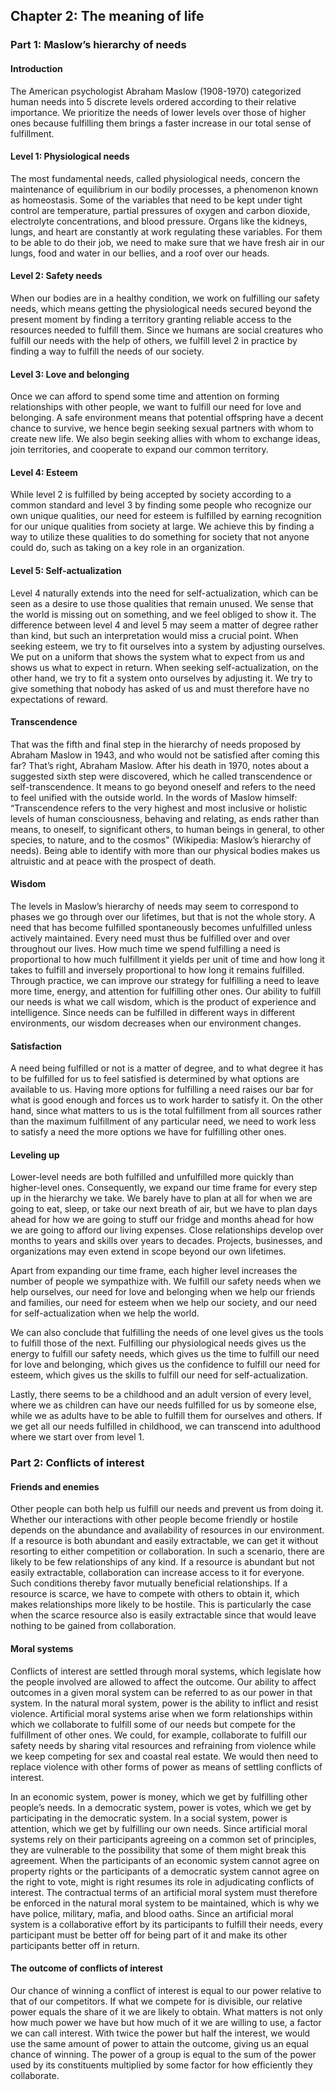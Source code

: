 ## Chapter 2: The meaning of life

### Part 1: Maslow’s hierarchy of needs

#### Introduction

The American psychologist Abraham Maslow (1908-1970) categorized human needs into 5 discrete levels ordered according to their relative importance.
We prioritize the needs of lower levels over those of higher ones because fulfilling them brings a faster increase in our total sense of fulfillment.

#### Level 1: Physiological needs

The most fundamental needs, called physiological needs, concern the maintenance of equilibrium in our bodily processes, a phenomenon known as homeostasis.
Some of the variables that need to be kept under tight control are temperature, partial pressures of oxygen and carbon dioxide, electrolyte concentrations, and blood pressure.
Organs like the kidneys, lungs, and heart are constantly at work regulating these variables.
For them to be able to do their job, we need to make sure that we have fresh air in our lungs, food and water in our bellies, and a roof over our heads.

#### Level 2: Safety needs

When our bodies are in a healthy condition, we work on fulfilling our safety needs, which means getting the physiological needs secured beyond the present moment by finding a territory granting reliable access to the resources needed to fulfill them.
Since we humans are social creatures who fulfill our needs with the help of others, we fulfill level 2 in practice by finding a way to fulfill the needs of our society.

#### Level 3: Love and belonging

Once we can afford to spend some time and attention on forming relationships with other people, we want to fulfill our need for love and belonging.
A safe environment means that potential offspring have a decent chance to survive, we hence begin seeking sexual partners with whom to create new life.
We also begin seeking allies with whom to exchange ideas, join territories, and cooperate to expand our common territory.

#### Level 4: Esteem

While level 2 is fulfilled by being accepted by society according to a common standard and level 3 by finding some people who recognize our own unique qualities, our need for esteem is fulfilled by earning recognition for our unique qualities from society at large.
We achieve this by finding a way to utilize these qualities to do something for society that not anyone could do, such as taking on a key role in an organization.

#### Level 5: Self-actualization

Level 4 naturally extends into the need for self-actualization, which can be seen as a desire to use those qualities that remain unused.
We sense that the world is missing out on something, and we feel obliged to show it.
The difference between level 4 and level 5 may seem a matter of degree rather than kind, but such an interpretation would miss a crucial point.
When seeking esteem, we try to fit ourselves into a system by adjusting ourselves.
We put on a uniform that shows the system what to expect from us and shows us what to expect in return.
When seeking self-actualization, on the other hand, we try to fit a system onto ourselves by adjusting it.
We try to give something that nobody has asked of us and must therefore have no expectations of reward.

#### Transcendence
That was the fifth and final step in the hierarchy of needs proposed by Abraham Maslow in 1943, and who would not be satisfied after coming this far?
That’s right, Abraham Maslow.
After his death in 1970, notes about a suggested sixth step were discovered, which he called transcendence or self-transcendence.
It means to go beyond oneself and refers to the need to feel unified with the outside world.
In the words of Maslow himself: “Transcendence refers to the very highest and most inclusive or holistic levels of human consciousness, behaving and relating, as ends rather than means, to oneself, to significant others, to human beings in general, to other species, to nature, and to the cosmos" (Wikipedia: Maslow’s hierarchy of needs).
Being able to identify with more than our physical bodies makes us altruistic and at peace with the prospect of death.

#### Wisdom

The levels in Maslow’s hierarchy of needs may seem to correspond to phases we go through over our lifetimes, but that is not the whole story.
A need that has become fulfilled spontaneously becomes unfulfilled unless actively maintained.
Every need must thus be fulfilled over and over throughout our lives.
How much time we spend fulfilling a need is proportional to how much fulfillment it yields per unit of time and how long it takes to fulfill and inversely proportional to how long it remains fulfilled.
Through practice, we can improve our strategy for fulfilling a need to leave more time, energy, and attention for fulfilling other ones.
Our ability to fulfill our needs is what we call wisdom, which is the product of experience and intelligence.
Since needs can be fulfilled in different ways in different environments, our wisdom decreases when our environment changes.

#### Satisfaction
A need being fulfilled or not is a matter of degree, and to what degree it has to be fulfilled for us to feel satisfied is determined by what options are available to us.
Having more options for fulfilling a need raises our bar for what is good enough and forces us to work harder to satisfy it.
On the other hand, since what matters to us is the total fulfillment from all sources rather than the maximum fulfillment of any particular need, we need to work less to satisfy a need the more options we have for fulfilling other ones.

#### Leveling up

Lower-level needs are both fulfilled and unfulfilled more quickly than higher-level ones.
Consequently, we expand our time frame for every step up in the hierarchy we take.
We barely have to plan at all for when we are going to eat, sleep, or take our next breath of air, but we have to plan days ahead for how we are going to stuff our fridge and months ahead for how we are going to afford our living expenses.
Close relationships develop over months to years and skills over years to decades.
Projects, businesses, and organizations may even extend in scope beyond our own lifetimes.

Apart from expanding our time frame, each higher level increases the number of people we sympathize with.
We fulfill our safety needs when we help ourselves, our need for love and belonging when we help our friends and families, our need for esteem when we help our society, and our need for self-actualization when we help the world.

We can also conclude that fulfilling the needs of one level gives us the tools to fulfill those of the next.
Fulfilling our physiological needs gives us the energy to fulfill our safety needs, which gives us the time to fulfill our need for love and belonging, which gives us the confidence to fulfill our need for esteem, which gives us the skills to fulfill our need for self-actualization.

Lastly, there seems to be a childhood and an adult version of every level, where we as children can have our needs fulfilled for us by someone else, while we as adults have to be able to fulfill them for ourselves and others. If we get all our needs fulfilled in childhood, we can transcend into adulthood where we start over from level 1.

### Part 2: Conflicts of interest

#### Friends and enemies

Other people can both help us fulfill our needs and prevent us from doing it.
Whether our interactions with other people become friendly or hostile depends on the abundance and availability of resources in our environment.
If a resource is both abundant and easily extractable, we can get it without resorting to either competition or collaboration.
In such a scenario, there are likely to be few relationships of any kind.
If a resource is abundant but not easily extractable, collaboration can increase access to it for everyone.
Such conditions thereby favor mutually beneficial relationships.
If a resource is scarce, we have to compete with others to obtain it, which makes relationships more likely to be hostile.
This is particularly the case when the scarce resource also is easily extractable since that would leave nothing to be gained from collaboration.

#### Moral systems

Conflicts of interest are settled through moral systems, which legislate how the people involved are allowed to affect the outcome.
Our ability to affect outcomes in a given moral system can be referred to as our power in that system.
In the natural moral system, power is the ability to inflict and resist violence.
Artificial moral systems arise when we form relationships within which we collaborate to fulfill some of our needs but compete for the fulfillment of other ones.
We could, for example, collaborate to fulfill our safety needs by sharing vital resources and refraining from violence while we keep competing for sex and coastal real estate.
We would then need to replace violence with other forms of power as means of settling conflicts of interest.

In an economic system, power is money, which we get by fulfilling other people’s needs.
In a democratic system, power is votes, which we get by participating in the democratic system.
In a social system, power is attention, which we get by fulfilling our own needs.
Since artificial moral systems rely on their participants agreeing on a common set of principles, they are vulnerable to the possibility that some of them might break this agreement.
When the participants of an economic system cannot agree on property rights or the participants of a democratic system cannot agree on the right to vote, might is right resumes its role in adjudicating conflicts of interest.
The contractual terms of an artificial moral system must therefore be enforced in the natural moral system to be maintained, which is why we have police, military, mafia, and blood oaths.
Since an artificial moral system is a collaborative effort by its participants to fulfill their needs, every participant must be better off for being part of it and make its other participants better off in return.

#### The outcome of conflicts of interest

Our chance of winning a conflict of interest is equal to our power relative to that of our competitors.
If what we compete for is divisible, our relative power equals the share of it we are likely to obtain.
What matters is not only how much power we have but how much of it we are willing to use, a factor we can call interest.
With twice the power but half the interest, we would use the same amount of power to attain the outcome, giving us an equal chance of winning.
The power of a group is equal to the sum of the power used by its constituents multiplied by some factor for how efficiently they collaborate.
